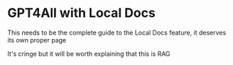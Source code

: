 # GPT4All with Local Docs

This needs to be the complete guide to the Local Docs feature, it deserves its own proper page

It's cringe but it will be worth explaining that this is RAG